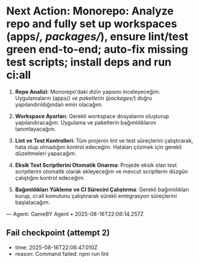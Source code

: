 # Next Action: Monorepo: Analyze repo and fully set up workspaces (apps/*, packages/*), ensure lint/test green end-to-end; auto-fix missing test scripts; install deps and run ci:all

1. **Repo Analizi**: Monorepo'daki dizin yapısını inceleyeceğim. Uygulamaların (apps/*) ve paketlerin (packages/*) doğru yapılandırıldığından emin olacağım.

2. **Workspace Ayarları**: Gerekli workspace dosyalarını oluşturup yapılandıracağım. Uygulama ve paketlerin bağımlılıklarını tanımlayacağım.

3. **Lint ve Test Kontrolleri**: Tüm projenin lint ve test süreçlerini çalıştırarak, hata olup olmadığını kontrol edeceğim. Hataları çözmek için gerekli düzeltmeleri yapacağım.

4. **Eksik Test Scriptlerini Otomatik Onarma**: Projede eksik olan test scriptlerini otomatik olarak ekleyeceğim ve mevcut scriptlerin düzgün çalıştığını kontrol edeceğim.

5. **Bağımlılıkları Yükleme ve CI Sürecini Çalıştırma**: Gerekli bağımlılıkları kurup, ci:all komutunu çalıştırarak sürekli entegrasyon süreçlerini başlatacağım.

— Agent: GameBY Agent • 2025-08-16T22:06:14.257Z


## Fail checkpoint (attempt 2)
- time: 2025-08-16T22:06:47.010Z
- reason: Command failed: npm run lint
